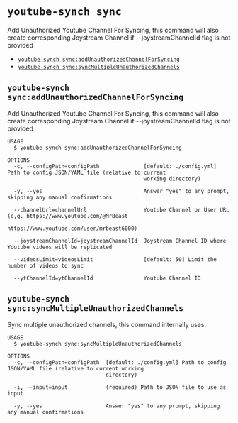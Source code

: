 `youtube-synch sync`
====================

Add Unauthorized Youtube Channel For Syncing, this command will also create corresponding Joystream Channel if --joystreamChannelId  flag is not provided

* [`youtube-synch sync:addUnauthorizedChannelForSyncing`](#youtube-synch-syncaddunauthorizedchannelforsyncing)
* [`youtube-synch sync:syncMultipleUnauthorizedChannels`](#youtube-synch-syncsyncmultipleunauthorizedchannels)

## `youtube-synch sync:addUnauthorizedChannelForSyncing`

Add Unauthorized Youtube Channel For Syncing, this command will also create corresponding Joystream Channel if --joystreamChannelId  flag is not provided

```
USAGE
  $ youtube-synch sync:addUnauthorizedChannelForSyncing

OPTIONS
  -c, --configPath=configPath              [default: ./config.yml] Path to config JSON/YAML file (relative to current
                                           working directory)

  -y, --yes                                Answer "yes" to any prompt, skipping any manual confirmations

  --channelUrl=channelUrl                  Youtube Channel or User URL (e,g. https://www.youtube.com/@MrBeast
                                           https://www.youtube.com/user/mrbeast6000)

  --joystreamChannelId=joystreamChannelId  Joystream Channel ID where Youtube videos will be replicated

  --videosLimit=videosLimit                [default: 50] Limit the number of videos to sync

  --ytChannelId=ytChannelId                Youtube Channel ID
```

## `youtube-synch sync:syncMultipleUnauthorizedChannels`

Sync multiple unauthorized channels, this command internally uses.

```
USAGE
  $ youtube-synch sync:syncMultipleUnauthorizedChannels

OPTIONS
  -c, --configPath=configPath  [default: ./config.yml] Path to config JSON/YAML file (relative to current working
                               directory)

  -i, --input=input            (required) Path to JSON file to use as input

  -y, --yes                    Answer "yes" to any prompt, skipping any manual confirmations
```
